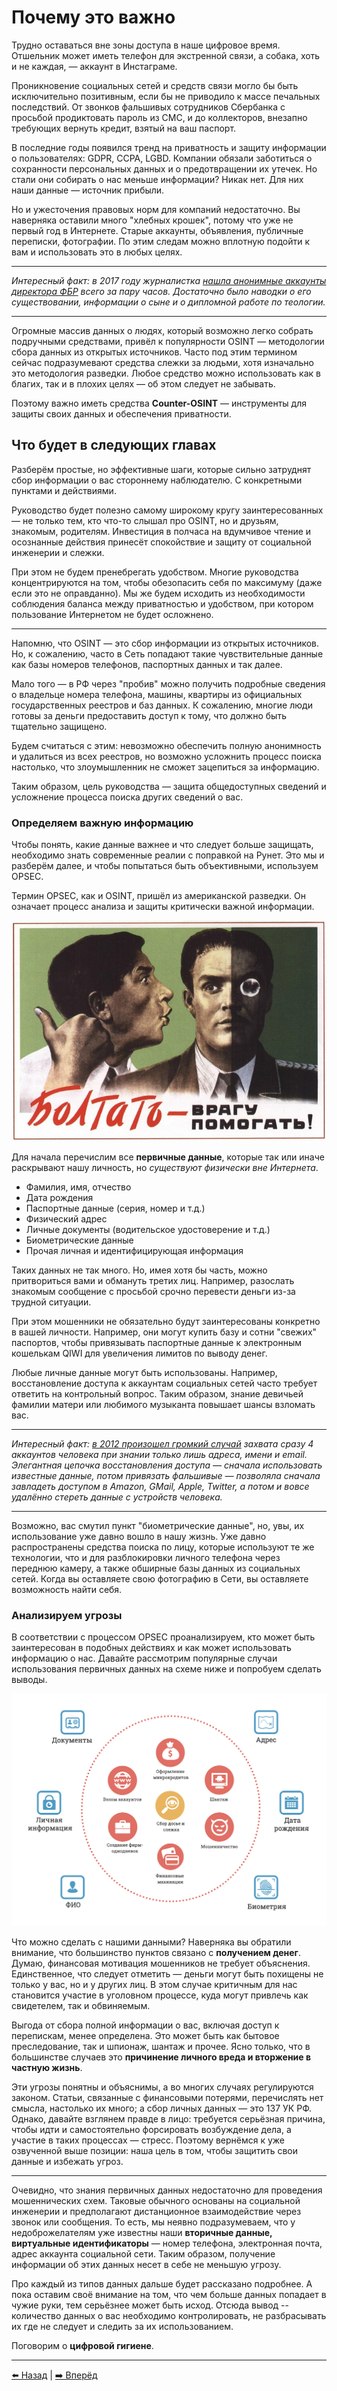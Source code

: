 # Почему это важно

Трудно оставаться вне зоны доступа в наше цифровое время. Отшельник может иметь телефон для экстренной связи, а собака, хоть и не каждая, — аккаунт в Инстаграме.

Проникновение социальных сетей и средств связи могло бы быть исключительно позитивным, если бы не приводило к массе печальных последствий. От звонков фальшивых сотрудников Сбербанка с просьбой продиктовать пароль из СМС, и до коллекторов, внезапно требующих вернуть кредит, взятый на ваш паспорт.

В последние годы появился тренд на приватность и защиту информации о пользователях: GDPR, CCPA, LGBD. Компании обязали заботиться о сохранности персональных данных и о предотвращении их утечек. Но стали они собирать о нас меньше информации? Никак нет. Для них наши данные — источник прибыли. 

Но и ужесточения правовых норм для компаний недостаточно. Вы наверняка оставили много "хлебных крошек", потому что уже не первый год в Интернете. Старые аккаунты, объявления, публичные переписки, фотографии. По этим следам можно вплотную подойти к вам и использовать это в любых целях.  

---

*Интересный факт: в 2017 году журналистка [нашла анонимные аккаунты директора ФБР](https://gizmodo.com/this-is-almost-certainly-james-comey-s-twitter-account-1793843641) всего за пару часов. Достаточно было наводки о его существовании, информации о сыне и о дипломной работе по теологии.*

---

Огромные массив данных о людях, который возможно легко собрать подручными средствами, привёл к популярности OSINT — методологии сбора данных из открытых источников. Часто под этим термином сейчас подразумевают средства слежки за людьми, хотя изначально это методология разведки. Любое средство можно использовать как в благих, так и в плохих целях — об этом следует не забывать.


Поэтому важно иметь средства **Counter-OSINT** — инструменты для защиты своих данных и обеспечения приватности.

## Что будет в следующих главах

Разберём простые, но эффективные шаги, которые сильно затруднят сбор информации о вас стороннему наблюдателю. С конкретными пунктами и действиями.

Руководство будет полезно самому широкому кругу заинтересованных — не только тем, кто что-то слышал про OSINT, но и друзьям, знакомым, родителям. Инвестиция в полчаса на вдумчивое чтение и осознанные действия принесёт спокойствие и защиту от социальной инженерии и слежки.

При этом не будем пренебрегать удобством. Многие руководства концентрируются на том, чтобы обезопасить себя по максимуму (даже если это не оправданно). Мы же будем исходить из необходимости соблюдения баланса между приватностью и удобством, при котором пользование Интернетом не будет осложнено.

---

Напомню, что OSINT — это сбор информации из открытых источников. Но, к сожалению, часто в Сеть попадают такие чувствительные данные как базы номеров телефонов, паспортных данных и так далее.

Мало того — в РФ через "пробив" можно получить подробные сведения о владельце номера телефона, машины, квартиры из официальных государственных реестров и баз данных. К сожалению, многие люди готовы за деньги предоставить доступ к тому, что должно быть тщательно защищено.

Будем считаться с этим: невозможно обеспечить полную анонимность и удалиться из всех реестров, но возможно усложнить процесс поиска настолько, что злоумышленник не сможет зацепиться за информацию.

Таким образом, цель руководства — защита общедоступных сведений и усложнение процесса поиска других сведений о вас.

### Определяем важную информацию

Чтобы понять, какие данные важнее и что следует больше защищать, необходимо знать современные реалии с поправкой на Рунет. Это мы и разберём далее, и чтобы попытаться быть объективными, используем OPSEC.

Термин OPSEC, как и OSINT, пришёл из американской разведки. Он означает процесс анализа и защиты критически важной информации.

![Болтать - врагу помогать!](../img/37ddd605b06fdfb1793be.png)

Для начала перечислим все **первичные данные**, которые так или иначе раскрывают нашу личность, но *существуют физически вне Интернета*. 

- Фамилия, имя, отчество
- Дата рождения
- Паспортные данные (серия, номер и т.д.)
- Физический адрес
- Личные документы (водительское удостоверение и т.д.)
- Биометрические данные
- Прочая личная и идентифицирующая информация

Таких данных не так много. Но, имея хотя бы часть, можно притвориться вами и обмануть третих лиц. Например, разослать знакомым сообщение с просьбой срочно перевести деньги из-за трудной ситуации.

При этом мошенники не обязательно будут заинтересованы конкретно в вашей личности. Например, они могут купить базу и сотни "свежих" паспортов, чтобы привязывать паспортные данные к электронным кошелькам QIWI для увеличения лимитов по выводу денег.

Любые личные данные могут быть использованы. Например, восстановление доступа к аккаунтам социальных сетей часто требует ответить на контрольный вопрос. Таким образом, знание девичьей фамилии матери или любимого музыканта повышает шансы взломать вас.

---

*Интересный факт: [в 2012 произошел громкий случай](https://habr.com/ru/post/149179/) захвата сразу 4 аккаунтов человека при знании только лишь адреса, имени и email. Элегантная цепочка восстановления доступа — сначала использовать известные данные, потом привязать фальшивые — позволяла сначала завладеть доступом в Amazon, GMail, Apple, Twitter, а потом и вовсе удалённо стереть данные с устройств человека.*

---

Возможно, вас смутил пункт "биометрические данные", но, увы, их использование уже давно вошло в нашу жизнь. Уже давно распространены средства поиска по лицу, которые используют те же технологии, что и для разблокировки личного телефона через переднюю камеру, а также обширные базы данных из социальных сетей. Когда вы оставляете свою фотографию в Сети, вы оставляете возможность найти себя.

### Анализируем угрозы

В соответствии с процессом OPSEC проанализируем, кто может быть заинтересован в подобных действиях и как может использовать информацию о нас. Давайте рассмотрим популярные случаи использования первичных данных на схеме ниже и попробуем сделать выводы. 

![Что можно сделать с нашими данными?](../img/0869d0a1e60173af48378.png)

Что можно сделать с нашими данными?
Наверняка вы обратили внимание, что большинство пунктов связано с **получением денег**. Думаю, финансовая мотивация мошенников не требует объяснения. Единственное, что следует отметить — деньги могут быть похищены не только у вас, но и у других лиц. В этом случае критичным для нас становится участие в уголовном процессе, куда могут привлечь как свидетелем, так и обвиняемым. 

Выгода от сбора полной информации о вас, включая доступ к перепискам, менее определена. Это может быть как бытовое преследование, так и шпионаж, шантаж и прочее. Ясно только, что в большинстве случаев это **причинение личного вреда и вторжение в частную жизнь**.

Эти угрозы понятны и объяснимы, а во многих случаях регулируются законом. Статьи, связанные с финансовыми потерями, перечислять нет смысла, настолько их много; а сбор личных данных — это 137 УК РФ. Однако, давайте взглянем правде в лицо: требуется серьёзная причина, чтобы идти и самостоятельно форсировать возбуждение дела, а участие в таких процессах — стресс. Поэтому вернёмся к уже озвученной выше позиции: наша цель в том, чтобы защитить свои данные и избежать угроз.

---

Очевидно, что знания первичных данных недостаточно для проведения мошеннических схем. Таковые обычного основаны на социальной инженерии и предполагают дистанционное взаимодействие через звонок или сообщения. То есть, мы неявно подразумеваем, что у недоброжелателям уже известны наши **вторичные данные, виртуальные идентификаторы** — номер телефона, электронная почта, адрес аккаунта социальной сети. Таким образом, получение информации об этих данных несет в себе не меньшую угрозу.

Про каждый из типов данных дальше будет рассказано подробнее. А пока оставим своё внимание на том, что чем больше данных попадает в чужие руки, тем серьёзнее может быть исход. Отсюда вывод -- количество данных о вас необходимо контролировать, не разбрасывать их где не следует и следить за их использованием.

Поговорим о **цифровой гигиене**.

---

[⬅️ Назад](./intro.md) | [➡️ Вперёд](./hygiene.md)

